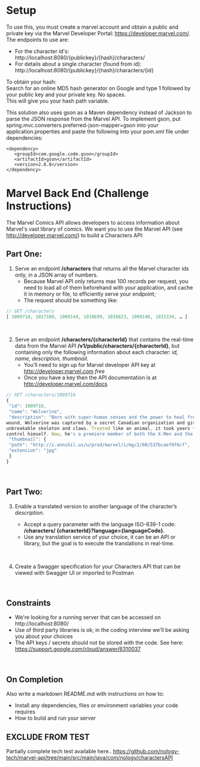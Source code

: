 # Setup

To use this, you must create a marvel account and obtain a public and private key via the Marvel Developer Portal: https://developer.marvel.com/.
<br>The endpoints to use are: <br>
- For the character id's: http://localhost:8080/{publickey}/{hash}/characters/
- For details about a single character (found from id): http://localhost:8080/{publickey}/{hash}/characters/{id}

To obtain your hash:
<br> Search for an online MD5 hash generator on Google and type 1 followed by your public key and your private key. No spaces.
<br>This will give you your hash path variable.

This solution also uses gson as a Maven dependency instead of Jackson to parse the JSON response from the Marvel API. 
To implement gson, put spring.mvc.converters.preferred-json-mapper=gson into your application.properties and paste the following into your pom.xml file under dependencies:

``` 
<dependency>
   <groupId>com.google.code.gson</groupId>
   <artifactId>gson</artifactId>
   <version>2.8.8</version>
</dependency> 
```

# Marvel Back End (Challenge Instructions)

The Marvel Comics API allows developers to access information about Marvel's vast library of
comics.
We want you to use the Marvel API (see http://developer.marvel.com/) to build a Characters API:

## Part One:

1. Serve an endpoint **/characters** that returns all the Marvel character ids only, in a JSON
   array of numbers.
   - Because Marvel API only returns max 100 records per request, you need to load all of
     them beforehand with your application, and cache it in memory or file, to efficiently
     serve your endpoint;
   - The request should be something like:

```js
// GET /characters
[ 1009718, 1017100, 1009144, 1010699, 1016823, 1009148, 1011334, … ]
```

<br>

2. Serve an endpoint **/characters/{characterId}** that contains the real-time data from the
   Marvel API **/v1/public/characters/{characterId}**, but containing only the following
   information about each character: _id, name, description, thumbnail_.
   - You'll need to sign up for Marvel developer API key at http://developer.marvel.com _free_
   - Once you have a key then the API documentation is at http://developer.marvel.com/docs

```js
// GET /characters/1009718
{
 "id": 1009718,
 "name": "Wolverine",
 "description": "Born with super-human senses and the power to heal from almost any
wound, Wolverine was captured by a secret Canadian organization and given an
unbreakable skeleton and claws. Treated like an animal, it took years for him to
control himself. Now, he's a premiere member of both the X-Men and the Avengers.",
 "thumbnail": {
 "path": "http://i.annihil.us/u/prod/marvel/i/mg/2/60/537bcaef0f6cf",
 "extension": "jpg"
 }
}
```

<br>

## Part Two:

3.  Enable a translated version to another language of the character’s _description_.

    - Accept a query parameter with the language ISO-639-1 code: **/characters/
      {characterId}?language={languageCode}**.
    - Use any translation service of your choice, it can be an API or library, but the goal is to
      execute the translations in real-time.

<br>

4. Create a Swagger specification for your Characters API that can be viewed with Swagger UI
   or imported to Postman

<br>

## Constraints

- We're looking for a running server that can be accessed on http://localhost:8080/
- Use of third party libraries is ok; in the coding interview we'll be asking you about your choices
- The API keys / secrets should not be stored with the code. See here: https://support.google.com/cloud/answer/6310037

<br>

## On Completion

Also write a markdown README.md with instructions on how to:

- Install any dependencies, files or environment variables your code requires
- How to build and run your server

## EXCLUDE FROM TEST

Partially complete tech test available here..
https://github.com/nology-tech/marvel-api/tree/main/src/main/java/com/nology/charactersAPI
